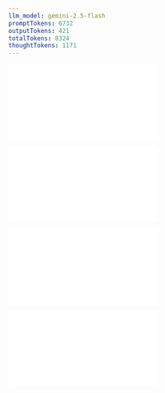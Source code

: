```yaml
---
llm_model: gemini-2.5-flash
promptTokens: 6732
outputTokens: 421
totalTokens: 8324
thoughtTokens: 1171
---
```


![@](steps/_.3eb68380.md)

![@](steps/_.a610efb8.md)

![@](steps/prompt.aea0a4af.md)

![@](steps/response.27e03c2c.md)